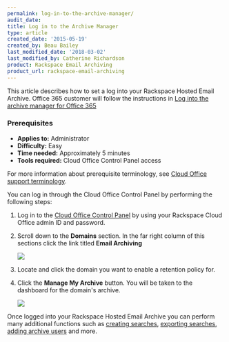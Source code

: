 ```yaml
---
permalink: log-in-to-the-archive-manager/
audit_date:
title: Log in to the Archive Manager
type: article
created_date: '2015-05-19'
created_by: Beau Bailey
last_modified_date: '2018-03-02'
last_modified_by: Catherine Richardson
product: Rackspace Email Archiving
product_url: rackspace-email-archiving
---
```


This article describes how to set a log into your Rackspace Hosted Email Archive. Office 365 customer will follow the instructions in [Log into the archive manager for Office 365](/how-to/)

### Prerequisites

- **Applies to:** Administrator
- **Difficulty:** Easy
- **Time needed:** Approximately 5 minutes
- **Tools required:** Cloud Office Control Panel access

For more information about prerequisite terminology, see [Cloud Office support terminology](/how-to/cloud-office-support-terminology).

You can log in through the Cloud Office Control Panel by
performing the following steps:

1. Log in to the [Cloud Office Control Panel](https://cp.rackspace.com/) by using your Rackspace Cloud Office admin ID and password.
2. Scroll down to the **Domains** section. In the far right column of this sections click the link titled **Email Archiving**

   <img src="{% asset_path rackspace-email-archiving/log-in-to-the-archive-manager/domains_archive.png %}" />

3. Locate and click the domain you want to enable a retention policy for.
4. Click the **Manage My Archive** button. You will be taken to the dashboard for the domain's archive.

   <img src="{% asset_path rackspace-email-archiving/log-in-to-the-archive-manager/manage_archive.png %}" />


Once logged into your Rackspace Hosted Email Archive you can perform many additional functions such as [creating searches](/how-to/create-and-archive-search), [exporting searches](/how-to/export-archive-search-results-in-cloud-office), [adding archive users](/how-to/add-and-edit-archive-users-in-cloud-office) and more.

